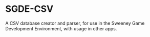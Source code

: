 SGDE-CSV
========

A CSV database creator and parser, for use in the Sweeney Game Development Environment, with usage in other apps.
